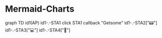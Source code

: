 # Mermaid-Charts

<script src="mermaid.min.js"></script>
<script>mermaid.initialize({startOnLoad:true});</script>


<!DOCTYPE html>
<html lang="en">
<head>
  <meta charset="utf-8">
  <link rel="stylesheet" href="mermaid.min.css">
</head>
<body>
  <div class="mermaid">
  graph TD
      id1(AP)
      id1-.-STA1
      click STA1 callback "Getsome"
      id1-.-STA2["&#128223;"]
      id1-.-STA3["&#128187;"]
      id1-.-STA4["&#128241;"]
  </div>
  <script src="mermaid.min.js"></script>
  <script>mermaid.initialize({startOnLoad:true});</script>
</body>
</html>
